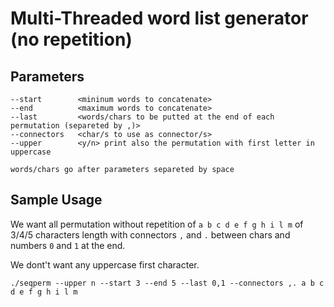 # Multi-Threaded word list generator (no repetition)

## Parameters
```
--start        <mininum words to concatenate>
--end          <maximum words to concatenate>
--last         <words/chars to be putted at the end of each permutation (separeted by ,)>
--connectors   <char/s to use as connector/s>
--upper        <y/n> print also the permutation with first letter in uppercase
```
```
words/chars go after parameters separeted by space
```
## Sample Usage
We want all permutation without repetition of ``` a b c d e f g h i l m ``` of 3/4/5 characters length with connectors ```,``` and ```.``` between chars and numbers ```0``` and ```1``` at the end. 

We dont't want any uppercase first character.
```
./seqperm --upper n --start 3 --end 5 --last 0,1 --connectors ,. a b c d e f g h i l m
```
